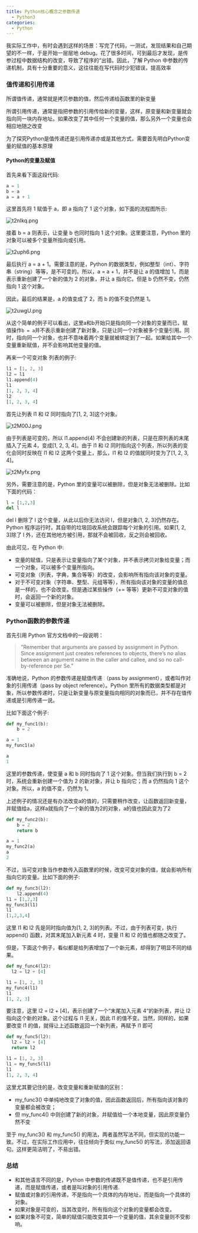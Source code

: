 ```yaml
---
title: Python核心概念之参数传递
  - Python3
categories:
  - Python
---
```

我实际工作中，有时会遇到这样的场景：写完了代码，一测试，发现结果和自己期望的不一样，于是开始一层层地 debug。花了很多时间，可到最后才发现，是传参过程中数据结构的改变，导致了程序的“出错。因此，了解 Python 中参数的传递机制，具有十分重要的意义，这往往能在写代码时少犯错误，提高效率

### 值传递和引用传递

所谓值传递，通常就是拷贝参数的值，然后传递给函数里的新变量

所谓引用传递，通常是指把参数的引用传给新的变量，这样，原变量和新变量就会指向同一块内存地址。如果改变了其中任何一个变量的值，那么另外一个变量也会相应地随之改变

为了探究Python是值传递还是引用传递亦或是其他方式，需要首先明白Python变量的赋值的基本原理

#### Python的变量及赋值

首先来看下面这段代码:

```python
a = 1
b = a
a = a + 1
```

这里首先将 1 赋值于 a，即 a 指向了 1 这个对象，如下面的流程图所示:

![t2nIkq.png](https://s1.ax1x.com/2020/06/07/t2nIkq.png)

接着 b = a 则表示，让变量 b 也同时指向 1 这个对象。这里要注意，Python 里的对象可以被多个变量所指向或引用。

![t2uph6.png](https://s1.ax1x.com/2020/06/07/t2uph6.png)

最后执行 a = a + 1。需要注意的是，Python 的数据类型，例如整型（int）、字符串（string）等等，是不可变的。所以，a = a + 1，并不是让 a 的值增加 1，而是表示重新创建了一个新的值为 2 的对象，并让 a 指向它。但是 b 仍然不变，仍然指向 1 这个对象。

因此，最后的结果是，a 的值变成了 2，而 b 的值不变仍然是 1。

![t2uwgU.png](https://s1.ax1x.com/2020/06/07/t2uwgU.png)

从这个简单的例子可以看出，这里a和b开始只是指向同一个对象的变量而已，赋值操作`b = a`并不表示重新创建了新对象，只是让同一个对象被多个变量引用。同时，指向同一个对象，也并不意味着两个变量就被绑定到了一起。如果给其中一个变量重新赋值，并不会影响其他变量的值。

再来一个可变对象 列表的例子:

```python
l1 = [1, 2, 3]
l2 = l1
l1.append(4)
l1
[1, 2, 3, 4]
l2
[1, 2, 3, 4]
```

首先让列表 l1 和 l2 同时指向了[1, 2, 3]这个对象。

![t2M00J.png](https://s1.ax1x.com/2020/06/07/t2M00J.png)

由于列表是可变的，所以 l1.append(4) 不会创建新的列表，只是在原列表的末尾插入了元素 4，变成[1, 2, 3, 4]。由于 l1 和 l2 同时指向这个列表，所以列表的变化会同时反映在 l1 和 l2 这两个变量上，那么，l1 和 l2 的值就同时变为了[1, 2, 3, 4]。

![t2Myfx.png](https://s1.ax1x.com/2020/06/07/t2Myfx.png)

另外，需要注意的是，Python 里的变量可以被删除，但是对象无法被删除。比如下面的代码：

```python
l = [1,2,3]
del l
```

del l 删除了 l 这个变量，从此以后你无法访问 l，但是对象[1, 2, 3]仍然存在。Python 程序运行时，其自带的垃圾回收系统会跟踪每个对象的引用。如果[1, 2, 3]除了 l 外，还在其他地方被引用，那就不会被回收，反之则会被回收。

由此可见，在 Python 中:

- 变量的赋值，只是表示让变量指向了某个对象，并不表示拷贝对象给变量；而一个对象，可以被多个变量所指向。
- 可变对象（列表，字典，集合等等）的改变，会影响所有指向该对象的变量。
- 对于不可变对象（字符串、整型、元组等等），所有指向该对象的变量的值总是一样的，也不会改变。但是通过某些操作（+= 等等）更新不可变对象的值时，会返回一个新的对象。
- 变量可以被删除，但是对象无法被删除。

### Python函数的参数传递

首先引用 Python 官方文档中的一段说明：

>"Remember that arguments are passed by assignment in Python. Since assignment  just creates references to objects, there’s no alias between an  argument name in the caller and callee, and so no call-by-reference per Se.”

准确地说，Python 的参数传递是赋值传递 （pass by assignment），或者叫作对象的引用传递（pass by object reference）。Python 里所有的数据类型都是对象，所以参数传递时，只是让新变量与原变量指向相同的对象而已，并不存在值传递或是引用传递一说。

比如下面这个例子:

```python
def my_func1(b):
    b = 2

a = 1
my_func1(a)

a
1
```

这里的参数传递，使变量 a 和 b 同时指向了 1 这个对象。但当我们执行到 b = 2 时，系统会重新创建一个值为 2 的新对象，并让 b 指向它；而 a 仍然指向 1 这个对象。所以，a 的值不变，仍然为 1。

上述例子的情况还是有办法改变a的值的，只需要稍作改变，让函数返回新变量，并赋值给a，这样a就指向了一个新的值为2的对象，a的值也因此变为了2

```python
def my_func2(b):
    b = 2
    return b

a = 1
my_func2(a)
a
2
```

不过，当可变对象当作参数传入函数里的时候，改变可变对象的值，就会影响所有指向它的变量。比如下面的例子:

```python
def my_func3(l2):
    l2.append(4)
l1 = [1,2,3]
my_func3(l1)
l1
[1,2,3,4]
```

这里 l1 和 l2 先是同时指向值为[1, 2, 3]的列表。不过，由于列表可变，执行 append() 函数，对其末尾加入新元素 4 时，变量 l1 和 l2 的值也都随之改变了。

但是，下面这个例子，看似都是给列表增加了一个新元素，却得到了明显不同的结果。

```python
def my_func4(l2):
  l2 = l2 + [4]

l1 = [1, 2, 3]
my_func4(l1)
l1
[1, 2, 3]
```

要注意，这里 l2 = l2 + [4]，表示创建了一个“末尾加入元素 4“的新列表，并让 l2 指向这个新的对象。这个过程与 l1 无关，因此 l1 的值不变。当然，同样的，如果要改变 l1 的值，就得让上述函数返回一个新列表，再赋予 l1 即可

```python
def my_func5(l2):
  l2 = l2 + [4]
  return l2

l1 = [1, 2, 3]
l1 = my_func5(l1)
l1
[1, 2, 3, 4]
```

这里尤其要记住的是，改变变量和重新赋值的区别：

- my_func3() 中单纯地改变了对象的值，因此函数返回后，所有指向该对象的变量都会被改变；
- 但 my_func4() 中则创建了新的对象，并赋值给一个本地变量，因此原变量仍然不变

至于 my_func3() 和 my_func5() 的用法，两者虽然写法不同，但实现的功能一致。不过，在实际工作应用中，往往倾向于类似 my_func5() 的写法，添加返回语句。这样更简洁明了，不易出错。

### 总结

- 和其他语言不同的是，Python 中参数的传递既不是值传递，也不是引用传递，而是赋值传递，或者是叫对象的引用传递.
- 赋值或对象的引用传递，不是指向一个具体的内存地址，而是指向一个具体的对象。
- 如果对象是可变的，当其改变时，所有指向这个对象的变量都会改变。
- 如果对象不可变，简单的赋值只能改变其中一个变量的值，其余变量则不受影响。